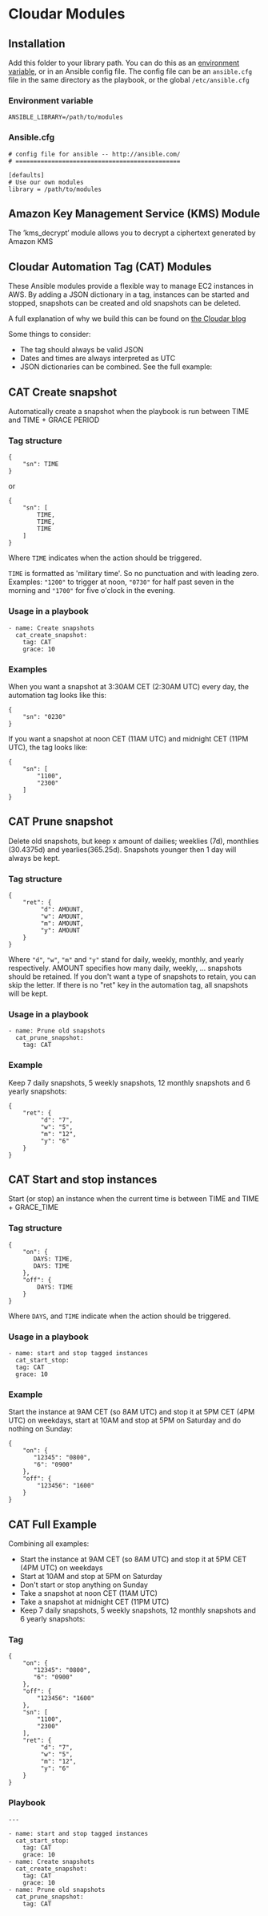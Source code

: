 Cloudar Modules
===============

Installation
------------
Add this folder to your library path. You can do this as an [environment variable](http://docs.ansible.com/developing_modules.html#module-paths), or in an Ansible config file.
The config file can be an `ansible.cfg` file in the same directory as the playbook, or the global `/etc/ansible.cfg` 

### Environment variable
    ANSIBLE_LIBRARY=/path/to/modules
    
### Ansible.cfg
    # config file for ansible -- http://ansible.com/
    # ==============================================
    
    [defaults]
    # Use our own modules
    library = /path/to/modules

Amazon Key Management Service (KMS) Module
------------------------------------------
The ’kms_decrypt’ module allows you to decrypt a ciphertext generated by Amazon KMS


Cloudar Automation Tag (CAT) Modules
------------------------------------
These Ansible modules provide a flexible way to manage EC2 instances in AWS. By adding a JSON dictionary in a tag,
instances can be started and stopped, snapshots can be created and old snapshots can be deleted.

A full explanation of why we build this can be found on [the Cloudar blog](http://www.cloudar.be/awsblog/instance-and-snapshot-management-with-ansible) 

Some things to consider:

- The tag should always be valid JSON
- Dates and times are always interpreted as UTC
- JSON dictionaries can be combined. See the full example:


CAT Create snapshot
---------------
Automatically create a snapshot when the playbook is run between TIME and TIME + GRACE PERIOD

### Tag structure
    {
        "sn": TIME
    }

or

    {
        "sn": [
            TIME,
            TIME,
            TIME
        ]
    }
   
Where `TIME` indicates when the action should be triggered.

`TIME` is formatted as 'military time'. So no punctuation and with leading zero. Examples: `"1200"` to trigger at noon,
`"0730"` for half past seven in the morning and `"1700"`  for five o'clock in the evening.

### Usage in a playbook
    - name: Create snapshots
      cat_create_snapshot:
        tag: CAT
        grace: 10

### Examples

When you want a snapshot at 3:30AM CET (2:30AM UTC) every day, the automation tag looks like this:

    {
        "sn": "0230"
    }

If you want a snapshot at noon CET (11AM UTC) and midnight CET (11PM UTC), the tag looks like:

    {
        "sn": [
            "1100",
            "2300"
        ]
    }


CAT Prune snapshot
--------------
Delete old snapshots, but keep x amount of dailies; weeklies (7d), monthlies (30.4375d) and yearlies(365.25d). Snapshots
younger then 1 day will always be kept.

### Tag structure
    {
        "ret": {
             "d": AMOUNT,
             "w": AMOUNT,
             "m": AMOUNT,
             "y": AMOUNT
        }
    }

Where `"d"`, `"w"`, `"m"` and `"y"` stand for daily, weekly, monthly, and yearly respectively. AMOUNT specifies how many
daily, weekly, ... snapshots should be retained. If you don't want a type of snapshots to retain, you can skip the 
letter. If there is no "ret" key in the automation tag, all snapshots will be kept.

### Usage in a playbook
    - name: Prune old snapshots
      cat_prune_snapshot:
        tag: CAT

### Example
Keep 7 daily snapshots, 5 weekly snapshots, 12 monthly snapshots and 6 yearly snapshots:

    {
        "ret": {
             "d": "7",
             "w": "5",
             "m": "12",
             "y": "6"
        }
    }

CAT Start and stop instances
------------------------
Start (or stop) an instance when the current time is between TIME and TIME + GRACE_TIME

### Tag structure
    {
        "on": {
           DAYS: TIME,
           DAYS: TIME 
        },
        "off": {
            DAYS: TIME
        }
    }

Where `DAYS`, and `TIME` indicate when the action should be triggered.

### Usage in a playbook
    - name: start and stop tagged instances
      cat_start_stop:
      tag: CAT
      grace: 10

### Example
Start the instance at 9AM CET (so 8AM UTC) and stop it at 5PM CET (4PM UTC) on weekdays, start at 10AM and stop at 5PM
on Saturday and do nothing on Sunday:

    {
        "on": {
           "12345": "0800",
           "6": "0900" 
        },
        "off": {
            "123456": "1600"
        }
    }


CAT Full Example
------------
Combining all examples:

- Start the instance at 9AM CET (so 8AM UTC) and stop it at 5PM CET (4PM UTC) on weekdays
- Start at 10AM and stop at 5PM on Saturday
- Don't start or stop anything on Sunday
- Take a snapshot at noon CET (11AM UTC)
- Take a snapshot at midnight CET (11PM UTC)
- Keep 7 daily snapshots, 5 weekly snapshots, 12 monthly snapshots and 6 yearly snapshots:

### Tag
    {
        "on": {
           "12345": "0800",
           "6": "0900" 
        },
        "off": {
            "123456": "1600"
        },
        "sn": [
            "1100",
            "2300"
        ],
        "ret": {
             "d": "7",
             "w": "5",
             "m": "12",
             "y": "6"
        }
    }
### Playbook
    ---
    
    - name: start and stop tagged instances
      cat_start_stop:
        tag: CAT
        grace: 10
    - name: Create snapshots
      cat_create_snapshot:
        tag: CAT
        grace: 10
    - name: Prune old snapshots
      cat_prune_snapshot:
        tag: CAT
    
